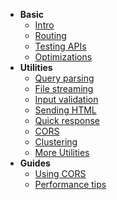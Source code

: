 - **Basic**
  - [Intro](/#stric)
  - [Routing](/basic/routing/main)
  - [Testing APIs](/basic/routing/testing)
  - [Optimizations](/basic/routing/optimizations)
- **Utilities**
  - [Query parsing](/basic/utils/query)
  - [File streaming](/basic/utils/file-streaming)
  - [Input validation](/basic/utils/input-validation)
  - [Sending HTML](/basic/utils/sending-html)
  - [Quick response](/basic/utils/quick-response)
  - [CORS](/basic/utils/cors)
  - [Clustering](basic/utils/clustering)
  - [More Utilities](basic/utils/more)
- **Guides**
  - [Using CORS](/basic/guides/using-cors)
  - [Performance tips](/basic/guides/performance-tips)
